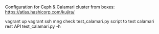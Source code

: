 Configuration for Ceph & Calamari cluster from boxes: https://atlas.hashicorp.com/kujira/

vagrant up
vagrant ssh mng
check test_calamari.py script to test calamari rest API
test_calamari.py -h
